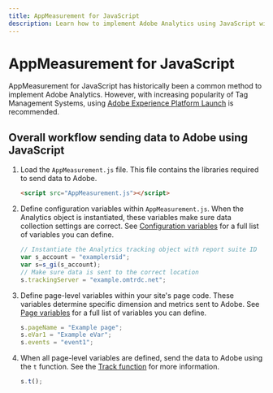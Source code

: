```yaml
---
title: AppMeasurement for JavaScript
description: Learn how to implement Adobe Analytics using JavaScript without a tag management system.
---
```


# AppMeasurement for JavaScript

AppMeasurement for JavaScript has historically been a common method to implement Adobe Analytics. However, with increasing popularity of Tag Management Systems, using [Adobe Experience Platform Launch](../launch/overview.md) is recommended.

## Overall workflow sending data to Adobe using JavaScript

1. Load the `AppMeasurement.js` file. This file contains the libraries required to send data to Adobe.

   ```html
   <script src="AppMeasurement.js"></script>
   ```

2. Define configuration variables within `AppMeasurement.js`. When the Analytics object is instantiated, these variables make sure data collection settings are correct. See [Configuration variables](../vars/config-vars/configuration-variables.md) for a full list of variables you can define.

   ```javascript
   // Instantiate the Analytics tracking object with report suite ID
   var s_account = "examplersid";
   var s=s_gi(s_account);
   // Make sure data is sent to the correct location
   s.trackingServer = "example.omtrdc.net";
   ```

3. Define page-level variables within your site's page code. These variables determine specific dimension and metrics sent to Adobe. See [Page variables](../vars/page-vars/page-variables.md) for a full list of variables you can define.

   ```javascript
   s.pageName = "Example page";
   s.eVar1 = "Example eVar";
   s.events = "event1";
   ```

4. When all page-level variables are defined, send the data to Adobe using the `t` function. See the [Track function](../vars/functions/function-t.md) for more information.

   ```javascript
   s.t();
   ```
